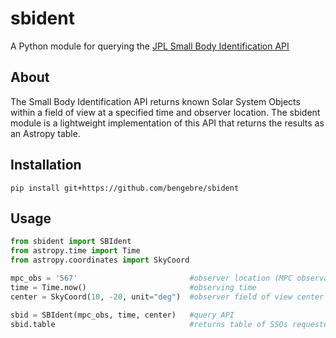 # sbident
A Python module for querying the [JPL Small Body Identification API](https://ssd-api.jpl.nasa.gov/doc/sb_ident.html)

## About
The Small Body Identification API returns known Solar System Objects within a field of view at a specified time and observer location.  The sbident module is a lightweight implementation of this API that returns the results as an Astropy table.

## Installation
```console
pip install git+https://github.com/bengebre/sbident
```

## Usage
```python
from sbident import SBIdent
from astropy.time import Time
from astropy.coordinates import SkyCoord

mpc_obs = '567'                         #observer location (MPC observatory code)
time = Time.now()                       #observing time
center = SkyCoord(10, -20, unit="deg")  #observer field of view center

sbid = SBIdent(mpc_obs, time, center)   #query API 
sbid.table                              #returns table of SSOs requested
```
